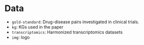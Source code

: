 # Data

- `gold-standard`: Drug-disease pairs investigated in clinical trials.
- `kg`: KGs used in the paper 
- `transcriptomics`: Harmonized transcriptomics datasets 
- `img`: logo 
